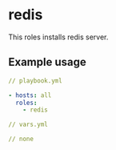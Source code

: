 # redis

This roles installs redis server.

## Example usage

```yaml
// playbook.yml

- hosts: all
  roles:
    - redis
```

```yaml
// vars.yml

// none
```

